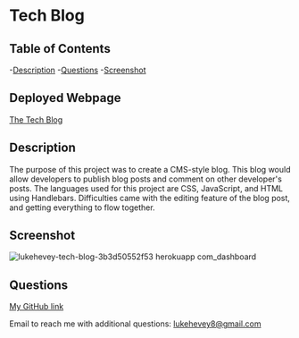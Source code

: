   # Tech Blog
  
  
  ## Table of Contents
  -[Description](#description)
  -[Questions](#questions)
  -[Screenshot](#screenshot)

  ## Deployed Webpage
  [The Tech Blog](https://lukehevey-tech-blog-3b3d50552f53.herokuapp.com/dashboard)
  
  
  ## Description
  The purpose of this project was to create a CMS-style blog. This blog would allow developers to publish blog posts and comment on other developer's posts. The languages used for this project are CSS, JavaScript, and HTML using Handlebars.     Difficulties came with the editing feature of the blog post, and getting everything to flow together. 


  ## Screenshot
![lukehevey-tech-blog-3b3d50552f53 herokuapp com_dashboard](https://github.com/lukehevey/tech-blog/assets/135035859/1bf24edd-3bde-41f5-9404-8afec4d3819f)

  
  ## Questions
  [My GitHub link](https://github.com/lukehevey)
      
  Email to reach me with additional questions: lukehevey8@gmail.com
  
